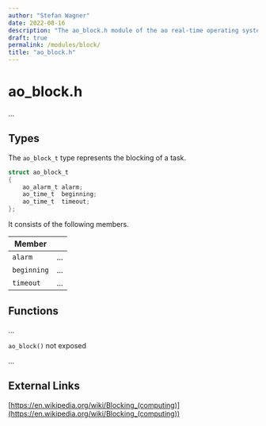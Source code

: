 ```yaml
---
author: "Stefan Wagner"
date: 2022-08-16
description: "The ao_block.h module of the ao real-time operating system."
draft: true
permalink: /modules/block/
title: "ao_block.h"
---
```


# ao_block.h

...

## Types

The `ao_block_t` type represents the blocking of a task.

```c
struct ao_block_t
{
    ao_alarm_t alarm;
    ao_time_t  beginning;
    ao_time_t  timeout;
};
```

It consists of the following members.

| Member | |
|--------|-|
| `alarm` | ... |
| `beginning` | ... |
| `timeout` | ... |

## Functions

...

`ao_block()` not exposed

...

## External Links

[https://en.wikipedia.org/wiki/Blocking_(computing)](https://en.wikipedia.org/wiki/Blocking_(computing))
